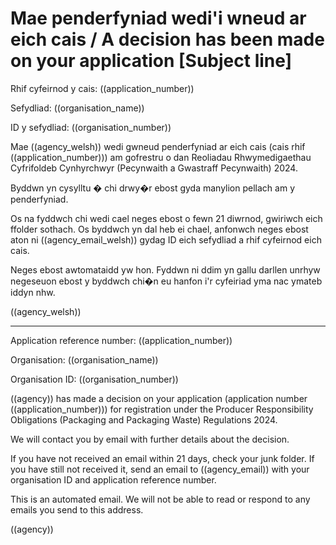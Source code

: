 
# Mae penderfyniad wedi'i wneud ar eich cais / A decision has been made on your application [Subject line]

Rhif cyfeirnod y cais: ((application_number))

Sefydliad: ((organisation_name))

ID y sefydliad: ((organisation_number))

	
Mae ((agency_welsh)) wedi gwneud penderfyniad ar eich cais (cais rhif ((application_number))) am gofrestru o dan Reoliadau Rhwymedigaethau Cyfrifoldeb Cynhyrchwyr (Pecynwaith a Gwastraff Pecynwaith) 2024.

Byddwn yn cysylltu � chi drwy�r ebost gyda manylion pellach am y penderfyniad.

Os na fyddwch chi wedi cael neges ebost o fewn 21 diwrnod, gwiriwch eich ffolder sothach. Os byddwch yn dal heb ei chael, anfonwch neges ebost aton ni ((agency_email_welsh)) gydag ID eich sefydliad a rhif cyfeirnod eich cais.

Neges ebost awtomataidd yw hon. Fyddwn ni ddim yn gallu darllen unrhyw negeseuon ebost y byddwch chi�n eu hanfon i'r cyfeiriad yma nac ymateb iddyn nhw.

((agency_welsh))

---
 
Application reference number: ((application_number))

Organisation: ((organisation_name))

Organisation ID: ((organisation_number))

((agency)) has made a decision on your application (application number ((application_number))) for registration under the Producer Responsibility Obligations (Packaging and Packaging Waste) Regulations 2024.

We will contact you by email with further details about the decision.

If you have not received an email within 21 days, check your junk folder. If you have still not received it, send an email to ((agency_email)) with your organisation ID and application reference number.

This is an automated email. We will not be able to read or respond to any emails you send to this address.

((agency))